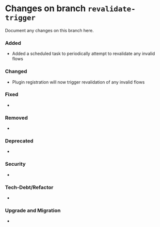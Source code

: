 # Changes on branch `revalidate-trigger`
Document any changes on this branch here.
### Added
- Added a scheduled task to periodically attempt to revalidate any invalid flows

### Changed
- Plugin registration will now trigger revalidation of any invalid flows

### Fixed
- 

### Removed
- 

### Deprecated
- 

### Security
- 

### Tech-Debt/Refactor
- 

### Upgrade and Migration
- 

